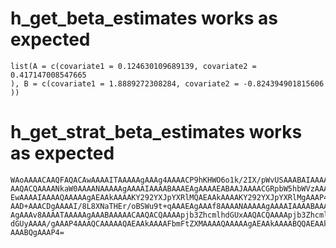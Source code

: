 # h_get_beta_estimates works as expected

    list(A = c(covariate1 = 0.124630109689139, covariate2 = 0.417147008547665
    ), B = c(covariate1 = 1.8889272308284, covariate2 = -0.824394901815606
    ))

# h_get_strat_beta_estimates works as expected

    WAoAAAACAAQFAQACAwAAAAITAAAAAgAAAg4AAAACP9hKHWO6o1k/2IX/pWvUSAAABAIAAAAB
    AAQACQAAAANkaW0AAAANAAAAAgAAAAIAAAABAAAEAgAAAAEABAAJAAAACGRpbW5hbWVzAAAA
    EwAAAAIAAAAQAAAAAgAEAAkAAAAKY292YXJpYXRlMQAEAAkAAAAKY292YXJpYXRlMgAAAP4A
    AAD+AAACDgAAAAI/8L8XNaTHEr/oBSWu9t+qAAAEAgAAAf8AAAANAAAAAgAAAAIAAAABAAAE
    AgAAAv8AAAATAAAAAgAAABAAAAACAAQACQAAAApjb3ZhcmlhdGUxAAQACQAAAApjb3Zhcmlh
    dGUyAAAA/gAAAP4AAAQCAAAAAQAEAAkAAAAFbmFtZXMAAAAQAAAAAgAEAAkAAAABQQAEAAkA
    AAABQgAAAP4=

